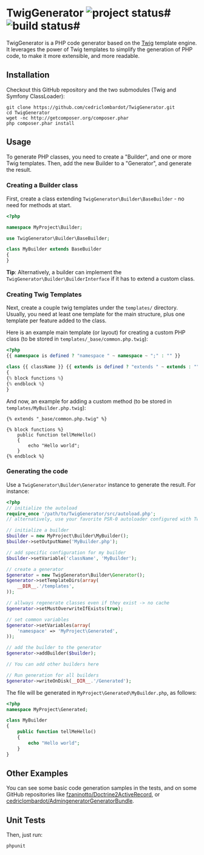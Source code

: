 # TwigGenerator ![project status](http://stillmaintained.com/cedriclombardot/TwigGenerator.png)# ![build status](https://secure.travis-ci.org/cedriclombardot/TwigGenerator.png)#

TwigGenerator is a PHP code generator based on the [Twig](https://github.com/fabpot/Twig) template engine. It leverages the power of Twig templates to simplify the generation of PHP code, to make it more extensible, and more readable.

## Installation

Checkout this GitHub repository and the two submodules (Twig and Symfony ClassLoader):

```
git clone https://github.com/cedriclombardot/TwigGenerator.git
cd TwigGenerator
wget -nc http://getcomposer.org/composer.phar
php composer.phar install
```

## Usage

To generate PHP classes, you need to create a "Builder", and one or more Twig templates. Then, add the new Builder to a "Generator", and generate the result.

### Creating a Builder class

First, create a class extending `TwigGenerator\Builder\BaseBuilder` - no need for methods at start.

```php
<?php

namespace MyProject\Builder;

use TwigGenerator\Builder\BaseBuilder;

class MyBuilder extends BaseBuilder
{
}
```

**Tip**: Alternatively, a builder can implement the `TwigGenerator\Builder\BuilderInterface` if it has to extend a custom class.

### Creating Twig Templates

Next, create a couple twig templates under the `templates/` directory. Usually, you need at least one template for the main structure, plus one template per feature added to the class.

Here is an example main template (or layout) for creating a custom PHP class (to be stored in `templates/_base/common.php.twig`):

```php
<?php
{{ namespace is defined ? "namespace " ~ namespace ~ ";" : "" }}

class {{ className }} {{ extends is defined ? "extends " ~ extends : "" }}
{
{% block functions %}
{% endblock %}
}
```

And now, an example for adding a custom method (to be stored in `templates/MyBuilder.php.twig`):

```
{% extends "_base/common.php.twig" %}

{% block functions %}
	public function tellMeHello()
	{
		echo "Hello world";
	}
{% endblock %}
```

### Generating the code

Use a `TwigGenerator\Builder\Generator` instance to generate the result. For instance:

```php
<?php
// initialize the autoload
require_once '/path/to/TwigGenerator/src/autoload.php';
// alternatively, use your favorite PSR-0 autoloader configured with TwigGenerator, Symfony and Twig

// initialize a builder
$builder = new MyProject\Builder\MyBuilder();
$builder->setOutputName('MyBuilder.php');

// add specific configuration for my builder
$builder->setVariable('className', 'MyBuilder');

// create a generator
$generator = new TwigGenerator\Builder\Generator();
$generator->setTemplateDirs(array(
	__DIR__.'/templates',
));

// allways regenerate classes even if they exist -> no cache
$generator->setMustOverwriteIfExists(true);

// set common variables
$generator->setVariables(array(
	'namespace' => 'MyProject\Generated',
));

// add the builder to the generator
$generator->addBuilder($builder);

// You can add other builders here

// Run generation for all builders
$generator->writeOnDisk(__DIR__.'/Generated');
```

The file will be generated in `MyProject\Generated\MyBuilder.php`, as follows:

```php
<?php
namespace MyProject\Generated;

class MyBuilder
{
	public function tellMeHello()
	{
		echo "Hello world";
	}
}
```

## Other Examples

You can see some basic code generation samples in the tests, and on some GitHub repositories like [fzaninotto/Doctrine2ActiveRecord](https://github.com/fzaninotto/Doctrine2ActiveRecord), or [cedriclombardot/AdmingeneratorGeneratorBundle](https://github.com/cedriclombardot/AdmingeneratorGeneratorBundle).


## Unit Tests

Then, just run:

    phpunit
